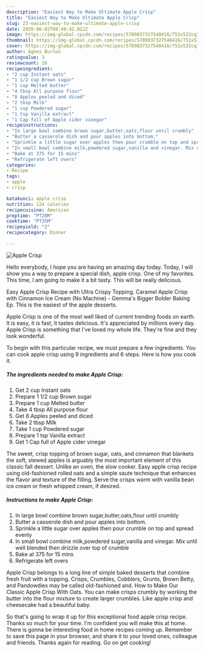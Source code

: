 ```yaml
---
description: "Easiest Way to Make Ultimate Apple Crisp"
title: "Easiest Way to Make Ultimate Apple Crisp"
slug: 23-easiest-way-to-make-ultimate-apple-crisp
date: 2020-06-02T08:49:42.022Z
image: https://img-global.cpcdn.com/recipes/5789037327548416/751x532cq70/apple-crisp-recipe-main-photo.jpg
thumbnail: https://img-global.cpcdn.com/recipes/5789037327548416/751x532cq70/apple-crisp-recipe-main-photo.jpg
cover: https://img-global.cpcdn.com/recipes/5789037327548416/751x532cq70/apple-crisp-recipe-main-photo.jpg
author: Agnes Burton
ratingvalue: 3
reviewcount: 10
recipeingredient:
- "2 cup Instant oats"
- "1 1/2 cup Brown sugar"
- "1 cup Melted butter"
- "4 tbsp All purpose flour"
- "8 Apples peeled and diced"
- "2 tbsp Milk"
- "1 cup Powdered sugar"
- "1 tsp Vanilla extract"
- "1 Cap full of Apple cider vinegar"
recipeinstructions:
- "In large bowl combine brown sugar,butter,oats,flour until crumbly"
- "Butter a casserole dish and pour apples into bottom."
- "Sprinkle a little sugar over apples then pour crumble on top and spread evenly"
- "In small bowl combine milk,powdered sugar,vanilla and vinegar. Mix until well blended then drizzle over top of crumble"
- "Bake at 375 for 15 mins"
- "Refrigerate left overs"
categories:
- Recipe
tags:
- apple
- crisp

katakunci: apple crisp 
nutrition: 124 calories
recipecuisine: American
preptime: "PT28M"
cooktime: "PT35M"
recipeyield: "2"
recipecategory: Dinner

---
```



![Apple Crisp](https://img-global.cpcdn.com/recipes/5789037327548416/751x532cq70/apple-crisp-recipe-main-photo.jpg)

Hello everybody, I hope you are having an amazing day today. Today, I will show you a way to prepare a special dish, apple crisp. One of my favorites. This time, I am going to make it a bit tasty. This will be really delicious.

Easy Apple Crisp Recipe with Ultra Crispy Topping. Caramel Apple Crisp with Cinnamon Ice Cream (No Machine) - Gemma&#39;s Bigger Bolder Baking Ep. This is the easiest of the apple desserts.

Apple Crisp is one of the most well liked of current trending foods on earth. It is easy, it is fast, it tastes delicious. It's appreciated by millions every day. Apple Crisp is something that I've loved my whole life. They're fine and they look wonderful.


To begin with this particular recipe, we must prepare a few ingredients. You can cook apple crisp using 9 ingredients and 6 steps. Here is how you cook it.

##### The ingredients needed to make Apple Crisp:

1. Get 2 cup Instant oats
1. Prepare 1 1/2 cup Brown sugar
1. Prepare 1 cup Melted butter
1. Take 4 tbsp All purpose flour
1. Get 8 Apples peeled and diced
1. Take 2 tbsp Milk
1. Take 1 cup Powdered sugar
1. Prepare 1 tsp Vanilla extract
1. Get 1 Cap full of Apple cider vinegar


The sweet, crisp topping of brown sugar, oats, and cinnamon that blankets the soft, stewed apples is arguably the most important element of this classic fall dessert. Unlike an oven, the slow cooker. Easy apple crisp recipe using old-fashioned rolled oats and a simple saute technique that enhances the flavor and texture of the filling. Serve the crisps warm with vanilla bean ice cream or fresh whipped cream, if desired. 

##### Instructions to make Apple Crisp:

1. In large bowl combine brown sugar,butter,oats,flour until crumbly
1. Butter a casserole dish and pour apples into bottom.
1. Sprinkle a little sugar over apples then pour crumble on top and spread evenly
1. In small bowl combine milk,powdered sugar,vanilla and vinegar. Mix until well blended then drizzle over top of crumble
1. Bake at 375 for 15 mins
1. Refrigerate left overs


Apple Crisp belongs to a long line of simple baked desserts that combine fresh fruit with a topping. Crisps, Crumbles, Cobblers, Grunts, Brown Betty, and Pandowdies may be called old-fashioned and. How to Make Our Classic Apple Crisp With Oats. You can make crisps crumbly by working the butter into the flour mixture to create larger crumbles. Like apple crisp and cheesecake had a beautiful baby. 

So that's going to wrap it up for this exceptional food apple crisp recipe. Thanks so much for your time. I'm confident you will make this at home. There is gonna be interesting food in home recipes coming up. Remember to save this page in your browser, and share it to your loved ones, colleague and friends. Thanks again for reading. Go on get cooking!
